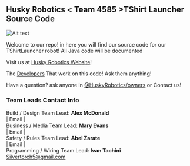 ## Husky Robotics < Team 4585 >TShirt Launcher Source Code



![Alt text](http://huskyrobotics.weebly.com/uploads/1/9/0/2/19023651/1400799246.png?raw=true "Husky Robotics - Team 4585 Logo")

Welcome to our repo! in here you will find our source code for our TShirtLauncher robot! All Java code will be documented 

Visit us at [Husky Robotics Website](http://huskyrobotics.weebly.com/)!

The [Developers](https://github.com/orgs/HuskyRobotics/teams/developers) That work on this code! Ask them anything!

Have a question? ask anyone in [@HuskyRobotics/owners]() or Contact us!

### Team Leads Contact Info<br>
Build / Design Team Lead: <b>Alex McDonald</b> <br>
| Email | <br>
Business / Media Team Lead: <b>Mary Evans</b>  <br>
| Email | <br>
Safety / Rules Team Lead:  <b>Abel Zarate</b>  <br>
| Email | <br>
Programming / Wiring Team Lead: <b> Ivan Tachini</b><br> 
Silvertorch5@gmail.com <br>








